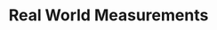 ---
layout: experience
title: Real World Measurements
short: rwm
where: [Olin College, 'http://www.olin.edu']

dates: ['1/21/2014', '5/12/2014']

track: ninja
---